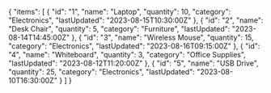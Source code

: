 {
  "items": [
    {
      "id": "1",
      "name": "Laptop",
      "quantity": 10,
      "category": "Electronics",
      "lastUpdated": "2023-08-15T10:30:00Z"
    },
    {
      "id": "2",
      "name": "Desk Chair",
      "quantity": 5,
      "category": "Furniture",
      "lastUpdated": "2023-08-14T14:45:00Z"
    },
    {
      "id": "3",
      "name": "Wireless Mouse",
      "quantity": 15,
      "category": "Electronics",
      "lastUpdated": "2023-08-16T09:15:00Z"
    },
    {
      "id": "4",
      "name": "Whiteboard",
      "quantity": 3,
      "category": "Office Supplies",
      "lastUpdated": "2023-08-12T11:20:00Z"
    },
    {
      "id": "5",
      "name": "USB Drive",
      "quantity": 25,
      "category": "Electronics",
      "lastUpdated": "2023-08-10T16:30:00Z"
    }
  ]
}